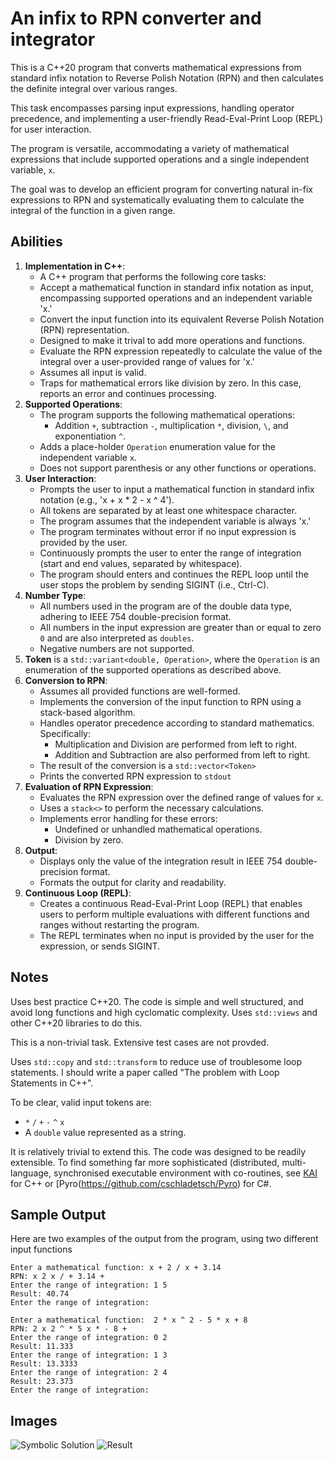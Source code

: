 # An infix to RPN converter and integrator

This is a C++20 program that converts mathematical expressions from standard infix notation to Reverse Polish Notation (RPN) and then calculates the definite integral over various ranges. 

This task encompasses parsing input expressions, handling operator precedence, and implementing a user-friendly Read-Eval-Print Loop (REPL) for user interaction.

The program is versatile, accommodating a variety of mathematical expressions that include supported operations and a single independent variable, `x`. 

The goal was to develop an efficient program for converting natural in-fix expressions to RPN and systematically evaluating them to calculate the integral of the function in a given range.

## Abilities

1. **Implementation in C++**:
    - A C++ program that performs the following core tasks:
    - Accept a mathematical function in standard infix notation as input, encompassing supported operations and an independent variable 'x.'
    - Convert the input function into its equivalent Reverse Polish Notation (RPN) representation.
    - Designed to make it trival to add more operations and functions.
    - Evaluate the RPN expression repeatedly to calculate the value of the integral over a user-provided range of values for 'x.'
    - Assumes all input is valid.
    - Traps for mathematical errors like division by zero. In this case, reports an error and continues processing.
1. **Supported Operations**:
    - The program supports the following mathematical operations:
		* Addition `+`, subtraction `-`, multiplication `*`, division, `\`, and exponentiation `^`.
	 * Adds a place-holder `Operation` enumeration value for the independent variable `x`.	
	* Does not support parenthesis or any other functions or operations.
2. **User Interaction**:
    - Prompts the user to input a mathematical function in standard infix notation (e.g., 'x + x \* 2 - x ^ 4').
	* All tokens are separated by at least one whitespace character.
    - The program assumes that the independent variable is always 'x.'
	* The program terminates without error if no input expression is provided by the user.
    - Continuously prompts the user to enter the range of integration (start and end values, separated by whitespace).
    - The program should enters and continues the REPL loop until the user stops the problem by sending SIGINT (i.e., Ctrl-C).
3. **Number Type**:
    - All numbers used in the program are of the double data type, adhering to IEEE 754 double-precision format.
    - All numbers in the input expression are greater than or equal to zero `0` and are also interpreted as `doubles`.
    - Negative numbers are not supported.
4. **Token**  is a `std::variant<double, Operation>`, where the `Operation` is an enumeration of the supported operations as described above. 
5. **Conversion to RPN**:
	* Assumes all provided functions are well-formed.
    - Implements the conversion of the input function to RPN using a stack-based algorithm.
    - Handles operator precedence according to standard mathematics. Specifically:
	    - Multiplication and Division are performed from left to right.
	    - Addition and Subtraction are also performed from left to right.
	* The result of the conversion is a `std::vector<Token>`
	* Prints the converted RPN expression to `stdout`
6. **Evaluation of RPN Expression**:
    - Evaluates the RPN expression over the defined range of values for `x`.
    - Uses a `stack<>` to perform the necessary calculations.
    - Implements error handling for these errors:
	    - Undefined or unhandled mathematical operations.
	    - Division by zero.
7. **Output**:
    - Displays only the value of the integration result in IEEE 754 double-precision format.
    - Formats the output for clarity and readability.
8. **Continuous Loop (REPL)**:
    - Creates a continuous Read-Eval-Print Loop (REPL) that enables users to perform multiple evaluations with different functions and ranges without restarting the program.
	* The REPL terminates when no input is provided by the user for the expression, or sends SIGINT.

## Notes

Uses best practice C++20. The code is simple and well structured, and avoid long functions and high cyclomatic complexity. Uses `std::views` and other C++20 libraries to do this.

This is a non-trivial task. Extensive test cases are not provded.

Uses `std::copy` and `std::transform` to reduce use of troublesome loop statements. I should write a paper called "The problem with Loop Statements in C++".

To be clear, valid input tokens are:
* `*` `/` `+` `-` `^` `x`
* A `double` value represented as a string.

It is relatively trivial to extend this. The code was designed to be readily extensible. To find something far more sophisticated (distributed, multi-language, synchronised executable environment with co-routines, see [KAI](https://github.com/cschladetsch/KAI) for C++ or [Pyro(https://github.com/cschladetsch/Pyro) for C#.

## Sample Output

Here are two examples of the output from the program, using two different input functions

```
Enter a mathematical function: x + 2 / x + 3.14
RPN: x 2 x / + 3.14 +
Enter the range of integration: 1 5
Result: 40.74
Enter the range of integration:
```

```
Enter a mathematical function:  2 * x ^ 2 - 5 * x + 8
RPN: 2 x 2 ^ * 5 x * - 8 +
Enter the range of integration: 0 2
Result: 11.333
Enter the range of integration: 1 3 
Result: 13.3333
Enter the range of integration: 2 4 
Result: 23.373
Enter the range of integration:
```

## Images

![Symbolic Solution](Resources/rpn.png "Derication")
![Result](Resources/Result.png "Results")


